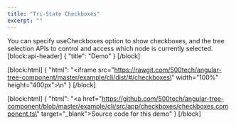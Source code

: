 ```yaml
---
title: "Tri-State Checkboxes"
excerpt: ""
---
```

You can specify useCheckboxes option to show checkboxes, and the tree selection APIs to control and access which node is currently selected.
[block:api-header]
{
  "title": "Demo"
}
[/block]

[block:html]
{
  "html": "<iframe src=\"https://rawgit.com/500tech/angular-tree-component/master/example/cli/dist/#/checkboxes\" width=\"100%\" height=\"400px\"></iframe>\n"
}
[/block]

[block:html]
{
  "html": "<a href=\"https://github.com/500tech/angular-tree-component/blob/master/example/cli/src/app/checkboxes/checkboxes.component.ts\" target=\"_blank\">Source code for this demo</a>"
}
[/block]